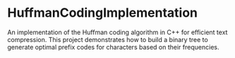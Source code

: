 # HuffmanCodingImplementation
An implementation of the Huffman coding algorithm in C++ for efficient text compression. This project demonstrates how to build a binary tree to generate optimal prefix codes for characters based on their frequencies.

